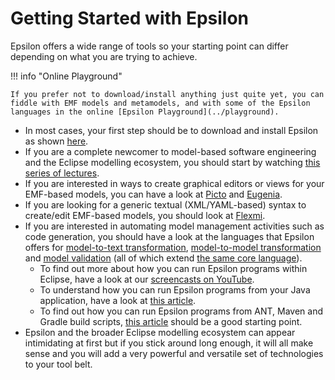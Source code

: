 # Getting Started with Epsilon

Epsilon offers a wide range of tools so your starting point can differ depending on what you are trying to achieve.

!!! info "Online Playground"

	If you prefer not to download/install anything just quite yet, you can fiddle with EMF models and metamodels, and with some of the Epsilon languages in the online [Epsilon Playground](../playground).
	
- In most cases, your first step should be to download and install Epsilon as shown [here](../download).
- If you are a complete newcomer to model-based software engineering and the Eclipse modelling ecosystem, you should start by watching [this series of lectures](https://www.youtube.com/playlist?list=PLRwHao6Ue0YUecg7vEUQTrtySIWwrd_mI).
- If you are interested in ways to create graphical editors or views for your EMF-based models, you can have a look at [Picto](../doc/picto) and [Eugenia](../doc/eugenia).
- If you are looking for a generic textual (XML/YAML-based) syntax to create/edit EMF-based models, you should look at [Flexmi](../doc/flexmi).
- If you are interested in automating model management activities such as code generation, you should have a look at the languages that Epsilon offers for [model-to-text transformation](../doc/egl), [model-to-model transformation](../doc/etl) and [model validation](../evl) (all of which extend [the same core language](../doc/eol)).
	- To find out more about how you can run Epsilon programs within Eclipse, have a look at our [screencasts on YouTube](../screencasts).
	- To understand how you can run Epsilon programs from your Java application, have a look at [this article](../doc/articles/run-epsilon-from-java/).
	- To find out how you can run Epsilon programs from ANT, Maven and Gradle build scripts, [this article](../doc/articles/running-epsilon-ant-tasks-from-command-line/) should be a good starting point.
- Epsilon and the broader Eclipse modelling ecosystem can appear intimidating at first but if you stick around long enough, it will all make sense and you will add a very powerful and versatile set of technologies to your tool belt.
